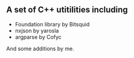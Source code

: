 ## A set of C++ utitilities including
* Foundation library by Bitsquid
* nxjson by yarosla
* argparse by Cofyc

And some additions by me.
